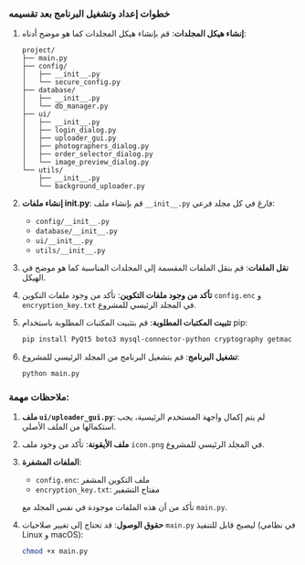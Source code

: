 ### خطوات إعداد وتشغيل البرنامج بعد تقسيمه

1. **إنشاء هيكل المجلدات**:
   قم بإنشاء هيكل المجلدات كما هو موضح أدناه:

   ```
   project/
   ├── main.py
   ├── config/
   │   ├── __init__.py
   │   └── secure_config.py
   ├── database/
   │   ├── __init__.py
   │   └── db_manager.py
   ├── ui/
   │   ├── __init__.py
   │   ├── login_dialog.py
   │   ├── uploader_gui.py
   │   ├── photographers_dialog.py
   │   ├── order_selector_dialog.py
   │   └── image_preview_dialog.py
   └── utils/
       ├── __init__.py
       └── background_uploader.py
   ```

2. **إنشاء ملفات __init__.py**:
   قم بإنشاء ملف `__init__.py` فارغ في كل مجلد فرعي:
   - `config/__init__.py`
   - `database/__init__.py`
   - `ui/__init__.py`
   - `utils/__init__.py`

3. **نقل الملفات**:
   قم بنقل الملفات المقسمة إلى المجلدات المناسبة كما هو موضح في الهيكل.

4. **تأكد من وجود ملفات التكوين**:
   تأكد من وجود ملفات التكوين `config.enc` و `encryption_key.txt` في المجلد الرئيسي للمشروع.

5. **تثبيت المكتبات المطلوبة**:
   قم بتثبيت المكتبات المطلوبة باستخدام pip:
   ```bash
   pip install PyQt5 boto3 mysql-connector-python cryptography getmac
   ```

6. **تشغيل البرنامج**:
   قم بتشغيل البرنامج من المجلد الرئيسي للمشروع:
   ```bash
   python main.py
   ```

### ملاحظات مهمة:

1. **ملف `ui/uploader_gui.py`**:
   لم يتم إكمال واجهة المستخدم الرئيسية، يجب استكمالها من الملف الأصلي.

2. **ملف الأيقونة**:
   تأكد من وجود ملف `icon.png` في المجلد الرئيسي للمشروع.

3. **الملفات المشفرة**:
   - `config.enc`: ملف التكوين المشفر
   - `encryption_key.txt`: مفتاح التشفير
   
   تأكد من أن هذه الملفات موجودة في نفس المجلد مع `main.py`.

4. **حقوق الوصول**:
   قد تحتاج إلى تغيير صلاحيات `main.py` ليصبح قابل للتنفيذ (في نظامي Linux و macOS):
   ```bash
   chmod +x main.py
   ```
